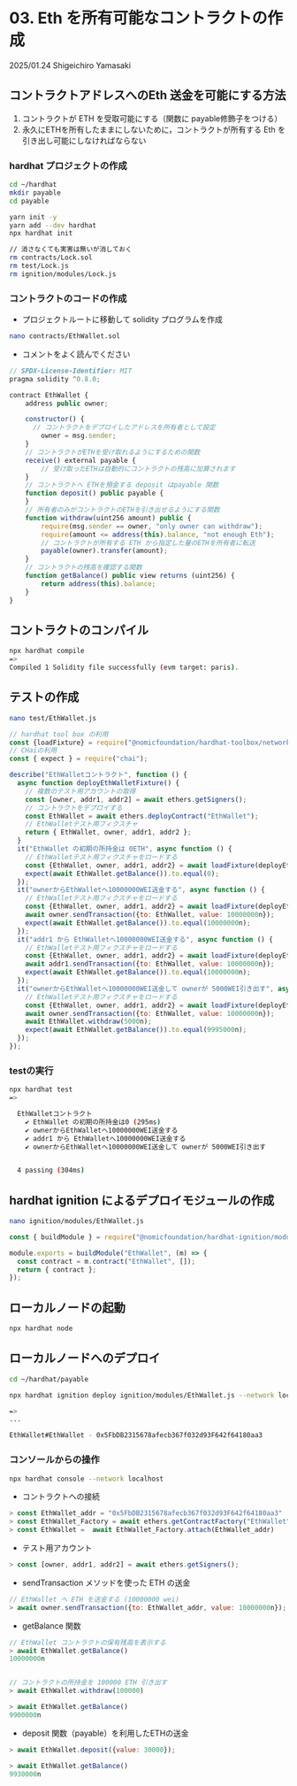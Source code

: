# 03. Eth を所有可能なコントラクトの作成

2025/01.24
Shigeichiro Yamasaki

## コントラクトアドレスへのEth 送金を可能にする方法

1. コントラクトが ETH を受取可能にする（関数に payable修飾子をつける）
2. 永久にETHを所有したままにしないために，コントラクトが所有する Eth を引き出し可能にしなければならない
 
### hardhat プロジェクトの作成

```bash
cd ~/hardhat
mkdir payable
cd payable
```

```bash
yarn init -y
yarn add --dev hardhat
npx hardhat init

// 消さなくても実害は無いが消しておく
rm contracts/Lock.sol
rm test/Lock.js
rm ignition/modules/Lock.js
```
### コントラクトのコードの作成

* プロジェクトルートに移動して solidity プログラムを作成

```bash
nano contracts/EthWallet.sol
```

* コメントをよく読んでください
  
```js
// SPDX-License-Identifier: MIT
pragma solidity ^0.8.0;

contract EthWallet {
    address public owner;

    constructor() {
      // コントラクトをデプロイしたアドレスを所有者として設定
        owner = msg.sender; 
    }
    // コントラクトがETHを受け取れるようにするための関数
    receive() external payable {
        // 受け取ったETHは自動的にコントラクトの残高に加算されます
    }
    // コントラクトへ ETHを預金する deposit はpayable 関数
    function deposit() public payable {
    }
    // 所有者のみがコントラクトのETHを引き出せるようにする関数
    function withdraw(uint256 amount) public {
        require(msg.sender == owner, "only owner can withdraw");
        require(amount <= address(this).balance, "not enough Eth");
        // コントラクトが所有する ETH から指定した量のETHを所有者に転送
        payable(owner).transfer(amount);
    }
    // コントラクトの残高を確認する関数
    function getBalance() public view returns (uint256) {
        return address(this).balance;
    }
}
```

## コントラクトのコンパイル

```bash
npx hardhat compile
=>
Compiled 1 Solidity file successfully (evm target: paris).
```

## テストの作成

```bash
nano test/EthWallet.js
```

```js
// hardhat tool box の利用
const {loadFixture} = require("@nomicfoundation/hardhat-toolbox/network-helpers");
// CHaiの利用
const { expect } = require("chai");

describe("EthWalletコントラクト", function () {
  async function deployEthWalletFixture() {
    // 複数のテスト用アカウントの取得
    const [owner, addr1, addr2] = await ethers.getSigners();
    // コントラクトをデプロイする
    const EthWallet = await ethers.deployContract("EthWallet");
    // EthWalletテスト用フィクスチャ
    return { EthWallet, owner, addr1, addr2 };
  }
  it("EthWallet の初期の所持金は 0ETH", async function () {
    // EthWalletテスト用フィクスチャをロードする
    const {EthWallet, owner, addr1, addr2} = await loadFixture(deployEthWalletFixture);
    expect(await EthWallet.getBalance()).to.equal(0);
  });
  it("ownerからEthWalletへ10000000WEI送金する", async function () {
    // EthWalletテスト用フィクスチャをロードする
    const {EthWallet, owner, addr1, addr2} = await loadFixture(deployEthWalletFixture);
    await owner.sendTransaction({to: EthWallet, value: 10000000n});
    expect(await EthWallet.getBalance()).to.equal(10000000n);
  });
  it("addr1 から EthWalletへ10000000WEI送金する", async function () {
    // EthWalletテスト用フィクスチャをロードする
    const {EthWallet, owner, addr1, addr2} = await loadFixture(deployEthWalletFixture);
    await addr1.sendTransaction({to: EthWallet, value: 10000000n});
    expect(await EthWallet.getBalance()).to.equal(10000000n);
  });
  it("ownerからEthWalletへ10000000WEI送金して ownerが 5000WEI引き出す", async function () {
    // EthWalletテスト用フィクスチャをロードする
    const {EthWallet, owner, addr1, addr2} = await loadFixture(deployEthWalletFixture);
    await owner.sendTransaction({to: EthWallet, value: 10000000n});
    await EthWallet.withdraw(5000n);
    expect(await EthWallet.getBalance()).to.equal(9995000n);
  });
});

```

### testの実行

```bash
npx hardhat test 
=>

  EthWalletコントラクト
    ✔ EthWallet の初期の所持金は0 (295ms)
    ✔ ownerからEthWalletへ10000000WEI送金する
    ✔ addr1 から EthWalletへ10000000WEI送金する
    ✔ ownerからEthWalletへ10000000WEI送金して ownerが 5000WEI引き出す


  4 passing (304ms)
```

## hardhat ignition によるデプロイモジュールの作成

```bash
nano ignition/modules/EthWallet.js
```


```js
const { buildModule } = require("@nomicfoundation/hardhat-ignition/modules");

module.exports = buildModule("EthWallet", (m) => {
  const contract = m.contract("EthWallet", []);
  return { contract };
});
```

## ローカルノードの起動

```bash
npx hardhat node
```

## ローカルノードへのデプロイ

```bash
cd ~/hardhat/payable
```


```bash
npx hardhat ignition deploy ignition/modules/EthWallet.js --network localhost

=>
...

EthWallet#EthWallet - 0x5FbDB2315678afecb367f032d93F642f64180aa3
```


### コンソールからの操作

```bash
npx hardhat console --network localhost
```

* コントラクトへの接続

```js
> const EthWallet_addr = "0x5FbDB2315678afecb367f032d93F642f64180aa3"
> const EthWallet_Factory = await ethers.getContractFactory("EthWallet")
> const EthWallet =  await EthWallet_Factory.attach(EthWallet_addr)
```

* テスト用アカウント

```js
> const [owner, addr1, addr2] = await ethers.getSigners();
```

* sendTransaction メソッドを使った ETH の送金

```js
// EthWallet へ ETH を送金する (10000000 wei)
> await owner.sendTransaction({to: EthWallet_addr, value: 10000000n});

```

* getBalance 関数

```js
// EthWallet コントラクトの保有残高を表示する
> await EthWallet.getBalance()
10000000n


// コントラクトの所持金を 100000 ETH 引き出す
> await EthWallet.withdraw(100000)

> await EthWallet.getBalance()
9900000n
```

* deposit 関数（payable）を利用したETHの送金

```js
> await EthWallet.deposit({value: 30000});

> await EthWallet.getBalance()
9930000n
```

